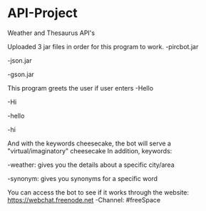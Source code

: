 # API-Project
Weather and Thesaurus API's

Uploaded 3 jar files in order for this program to work. 
  -pircbot.jar
  
  -json.jar
  
  -gson.jar

This program greets the user if user enters 
  -Hello
  
  -Hi
  
  -hello
  
  -hi
  
And with the keywords cheesecake, the bot will serve a "virtual/imaginatory" cheesecake
In addition, keywords: 

  -weather: gives you the details about a specific city/area 
  
  -synonym: gives you synonyms for a specific word

You can access the bot to see if it works through the website: https://webchat.freenode.net
    -Channel: #freeSpace
